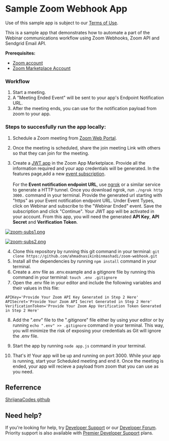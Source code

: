 # Sample Zoom Webhook App 

Use of this sample app is subject to our [Terms of Use](https://zoom.us/docs/en-us/zoom_api_license_and_tou.html).

This is a sample app that demonstrates how to automate a part of the Webinar communications workflow using Zoom Webhooks, Zoom API and Sendgrid Email API.

**Prerequisites:**
* [Zoom account](https://zoom.us)
* [Zoom Marketplace Account](https://marketplace.zoom.us/docs/guides)

### Workflow

1. Start a meeting.
2. A "Meeting Ended Event" will be sent to your app's Endpoint Notification URL. 
3. After the meeting ends, you can use for the notification payload from zoom to your app.

### Steps to succesfully run the app locally: 
1. Schedule a Zoom meeting from [Zoom Web Portal](https://zoom.us/meeting#/upcoming).

2. Once the meeting is scheduled, share the join meeting Link with others so that they can join for the meeting.

3. Create a [JWT app](https://marketplace.zoom.us/docs/guides/getting-started/app-types/create-jwt-app) in the Zoom App Marketplace. Provide all the information required and your app credentials will be generated. In the features page,add a new [event subscription](https://marketplace.zoom.us/docs/guides/getting-started/app-types/create-jwt-app#features). <br><br>For the **Event notification endpoint URL**, use [ngrok](https://ngrok.com/download) or a similar service to generate a HTTP tunnel. Once you download ngrok, run `./ngrok http 3000.` command in your terminal. Provide the generated url starting with "https" as your Event notification endpoint URL. Under Event Types, click on Webinar and subscribe to the "Webinar Ended" event. Save the subscription and click "Continue". Your JWT app will be activated in your account. From this app, you will need the generated **API Key**, **API Secret** and **Verification Token**. 

[![zoom-subs1.png](https://i.postimg.cc/zD0f4bxZ/zoom-subs1.png)](https://postimg.cc/py5xFTNq)

[![zoom-subs2.png](https://i.postimg.cc/3JTPjnX3/zoom-subs2.png)](https://postimg.cc/dD5HwRNf)

4. Clone this repository by running this git command in your terminal: `git clone https://github.com/ahmadnasikinbinmashadi/zoom-webhook.git`
5. Install all the dependencies by running `npm install` command in your terminal.
6. Create a .env file as .env.example and a gitignore file by running this command in your terminal: `touch .env .gitignore`
7. Open the .env file in your editor and include the following variables and their values in this file:
```
APIKey='Provide Your Zoom API Key Generated in Step 2 Here'
APISecret='Provide Your Zoom API Secret Generated in Step 2 Here'
VerificationToken='Provide Your Zoom App Verification Token Generated in Step 2 Here'
```
8. Add the ".env" file to the ".gitignore" file either by using your editor or by running `echo ".env" >> .gitignore` command in your terminal. This way, you will minimize the risk of exposing your credentials as Git will ignore the .env file.

9. Start the app by running `node app.js` command in your terminal. 

10. That's it! Your app will be up and running on port 3000. While your app is running, start your Scheduled meeting and end it. Once the meeting is ended, your app will recieve a payload from zoom that you can use as you need.  

## Referrence

[ShrijanaCodes github](https://github.com/ShrijanaCodes/SampleWebhookApp)

## Need help?

If you're looking for help, try [Developer Support](https://devsupport.zoom.us) or our [Developer Forum](https://devforum.zoom.us). Priority support is also available with [Premier Developer Support](https://zoom.us/docs/en-us/developer-support-plans.html) plans.

